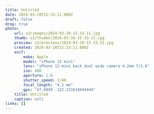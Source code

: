 ```yaml
---
title: Untitled
date: 2024-03-28T22:33:11.000Z
draft: false
drop: true
photo:
    url: s3/images/2024-03-28-15-33-11.jpg
    thumb: s3/thumbs/2024-03-28-15-33-11.jpg
    preview: s3/previews/2024-03-28-15-33-11.jpg
    created: 2024-03-28T22:33:11.000Z
    exif:
        make: Apple
        model: "iPhone 12 mini"
        lens: "iPhone 12 mini back dual wide camera 4.2mm f/1.6"
        iso: 400
        aperture: 1.6
        shutter_speed: 1/40
        focal_length: "4.2 mm"
        gps: "47.6049 -122.331619444444"
    title: Untitled
    caption: null
links: []
---
```

